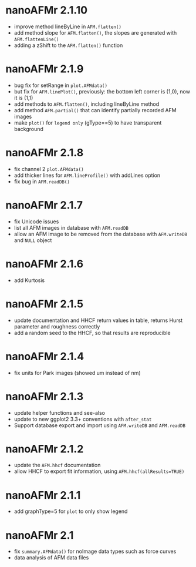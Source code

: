 # nanoAFMr 2.1.10

* improve method lineByLine in `AFM.flatten()`
* add method slope for `AFM.flatten()`, the slopes are generated with `AFM.flattenLine()`
* adding a zShift to the `AFM.flatten()` function

# nanoAFMr 2.1.9

* bug fix for setRange in `plot.AFMdata()`
* but fix for `AFM.linePlot()`, previously: the bottom left corner is (1,0), now it is (1,1)
* add methods to `AFM.flatten()`, including lineByLine method
* add method `AFM.partial()` that can identify partially recorded AFM images
* make `plot()` for `legend only` (gType==5) to have transparent background

# nanoAFMr 2.1.8

* fix channel 2 `plot.AFMdata()`
* add thicker lines for `AFM.lineProfile()` with addLines option
* fix bug in `AFM.readDB()`

# nanoAFMr 2.1.7

* fix Unicode issues
* list all AFM images in database with `AFM.readDB`
* allow an AFM image to be removed from the database with `AFM.writeDB` and `NULL` object

# nanoAFMr 2.1.6

* add Kurtosis

# nanoAFMr 2.1.5

* update documentation and HHCF return values in table, returns Hurst parameter and roughness correctly
* add a random seed to the HHCF, so that results are reproducible


# nanoAFMr 2.1.4

* fix units for Park images (showed um instead of nm)


# nanoAFMr 2.1.3

* update helper functions and see-also
* update to new ggplot2 3.3+ conventions with `after_stat`
* Support database export and import using `AFM.writeDB` and `AFM.readDB`

# nanoAFMr 2.1.2

* update the `AFM.hhcf` documentation
* allow HHCF to export fit information, using `AFM.hhcf(allResults=TRUE)`

# nanoAFMr 2.1.1

* add graphType=5 for `plot` to only show legend


# nanoAFMr 2.1

* fix `summary.AFMdata()` for noImage data types such as force curves
* data analysis of AFM data files
